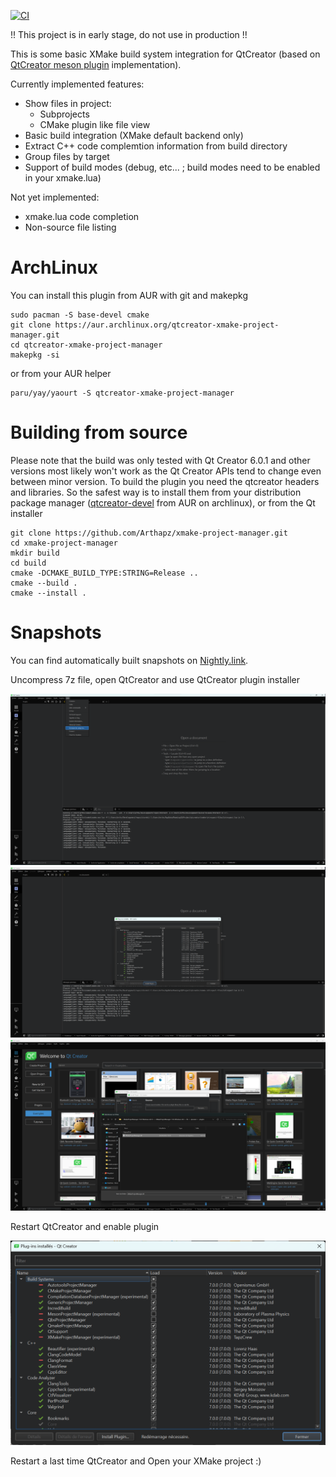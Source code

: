 [![CI](https://github.com/Arthapz/xmake-project-manager/actions/workflows/build_cmake.yml/badge.svg)](https://github.com/Arthapz/xmake-project-manager/actions/workflows/build_cmake.yml)

!! This project is in early stage, do not use in production !!

This is some basic XMake build system integration for QtCreator (based on [QtCreator meson plugin](https://github.com/qt-creator/qt-creator/tree/master/src/plugins/mesonprojectmanager) implementation).

Currently implemented features:
- Show files in project:
  - Subprojects
  - CMake plugin like file view
- Basic build integration (XMake default backend only)
- Extract C++ code complemtion information from build directory
- Group files by target
- Support of build modes (debug, etc... ; build modes need to be enabled in your xmake.lua)
    
Not yet implemented:
- xmake.lua code completion
- Non-source file listing

# ArchLinux
You can install this plugin from AUR with git and makepkg
```
sudo pacman -S base-devel cmake
git clone https://aur.archlinux.org/qtcreator-xmake-project-manager.git
cd qtcreator-xmake-project-manager
makepkg -si
```

or from your AUR helper

```
paru/yay/yaourt -S qtcreator-xmake-project-manager
``` 

# Building from source
Please note that the build was only tested with Qt Creator 6.0.1 and other versions most likely won't work as the Qt Creator APIs tend to change even between minor version.
To build the plugin you need the qtcreator headers and libraries. So the safest way is to install them from your distribution package manager ([qtcreator-devel](https://aur.archlinux.org/packages/qtcreator-devel/) from AUR on archlinux), or from the Qt installer

```
git clone https://github.com/Arthapz/xmake-project-manager.git
cd xmake-project-manager
mkdir build
cd build
cmake -DCMAKE_BUILD_TYPE:STRING=Release ..
cmake --build .
cmake --install .
```

# Snapshots
You can find automatically built snapshots on [Nightly.link](https://nightly.link/Tapzcrew/xmake-project-manager/workflows/build_cmake/main).

Uncompress 7z file, open QtCreator and use QtCreator plugin installer

![First-step](https://github.com/Arthapz/xmake-project-manager/blob/screenshots/40-24-22-194046.png?raw=true)
![Second-step](https://github.com/Arthapz/xmake-project-manager/blob/screenshots/40-24-22-194059.png?raw=true)
![Third-step](https://github.com/Arthapz/xmake-project-manager/blob/screenshots/41-24-22-194139.png?raw=true)

Restart QtCreator and enable plugin

![Fourth-step](https://github.com/Arthapz/xmake-project-manager/blob/screenshots/42-24-22-194223.png?raw=true)

Restart a last time QtCreator and Open your XMake project :)
